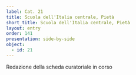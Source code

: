 ```yaml
---
label: Cat. 21
title: Scuola dell'Italia centrale, Pietà
short_title: Scuola dell'Italia centrale, Pietà
layout: entry
order: 141
presentation: side-by-side
object:
  - id: 21
---
```


Redazione della scheda curatoriale in corso
